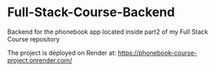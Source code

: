 # Full-Stack-Course-Backend
Backend for the phonebook app located inside part2 of my Full Stack Course repository

The project is deployed on Render at:
https://phonebook-course-project.onrender.com/